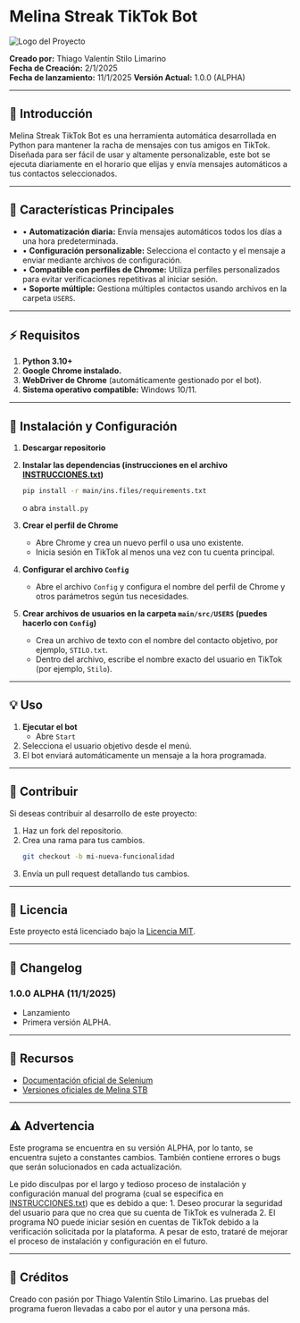 # Melina Streak TikTok Bot

![Logo del Proyecto](main/icon.ico)

**Creado por:** Thiago Valentín Stilo Limarino  
**Fecha de Creación:** 2/1/2025  
**Fecha de lanzamiento:** 11/1/2025
**Versión Actual:** 1.0.0 (ALPHA)  

---

## 🔄 Introducción
Melina Streak TikTok Bot es una herramienta automática desarrollada en Python para mantener la racha de mensajes con tus amigos en TikTok. Diseñada para ser fácil de usar y altamente personalizable, este bot se ejecuta diariamente en el horario que elijas y envía mensajes automáticos a tus contactos seleccionados.

---

## 🔧 Características Principales
- • **Automatización diaria:** Envía mensajes automáticos todos los días a una hora predeterminada.
- • **Configuración personalizable:** Selecciona el contacto y el mensaje a enviar mediante archivos de configuración.
- • **Compatible con perfiles de Chrome:** Utiliza perfiles personalizados para evitar verificaciones repetitivas al iniciar sesión.
- • **Soporte múltiple:** Gestiona múltiples contactos usando archivos en la carpeta `USERS`.

---

## ⚡ Requisitos
1. **Python 3.10+**
2. **Google Chrome instalado.**
3. **WebDriver de Chrome** (automáticamente gestionado por el bot).
4. **Sistema operativo compatible:** Windows 10/11.

---

## 📄 Instalación y Configuración
1. **Descargar repositorio**

3. **Instalar las dependencias (instrucciones en el archivo [INSTRUCCIONES.txt](INSTRUCCIONES.txt))**
   ```bash
   pip install -r main/ins.files/requirements.txt
   ```
   o abra `install.py`

4. **Crear el perfil de Chrome**
   - Abre Chrome y crea un nuevo perfil o usa uno existente.
   - Inicia sesión en TikTok al menos una vez con tu cuenta principal.

5. **Configurar el archivo `Config`**
   - Abre el archivo `Config` y configura el nombre del perfil de Chrome y otros parámetros según tus necesidades.

6. **Crear archivos de usuarios en la carpeta `main/src/USERS` (puedes hacerlo con `Config`)**
   - Crea un archivo de texto con el nombre del contacto objetivo, por ejemplo, `STILO.txt`.
   - Dentro del archivo, escribe el nombre exacto del usuario en TikTok (por ejemplo, `Stilo`).

---

## 💡 Uso
1. **Ejecutar el bot**
   - Abre `Start`
2. Selecciona el usuario objetivo desde el menú.
3. El bot enviará automáticamente un mensaje a la hora programada.

---

## 🔧 Contribuir
Si deseas contribuir al desarrollo de este proyecto:
1. Haz un fork del repositorio.
2. Crea una rama para tus cambios.
   ```bash
   git checkout -b mi-nueva-funcionalidad
   ```
3. Envía un pull request detallando tus cambios.

---

## 🔧 Licencia
Este proyecto está licenciado bajo la [Licencia MIT](LICENSE).

---

## 🎉 Changelog
### 1.0.0 ALPHA (11/1/2025)
- Lanzamiento
- Primera versión ALPHA.

---

## 🔗 Recursos
- [Documentación oficial de Selenium](https://www.selenium.dev/documentation)
- [Versiones oficiales de Melina STB](https://www.github.com/thiagostilo2121/Melina-Streak-TikTok-Bot/releases)

---

## ⚠️ Advertencia
Este programa se encuentra en su versión ALPHA, por lo tanto, se encuentra sujeto a constantes cambios. También contiene errores o bugs que serán solucionados en cada actualización.

Le pido disculpas por el largo y tedioso proceso de instalación y configuración manual del programa (cual se especifica en [INSTRUCCIONES.txt](INSTRUCCIONES.txt)) que es debido a que: 1. Deseo procurar la seguridad del usuario para que no crea que su cuenta de TikTok es vulnerada 2. El programa NO puede iniciar sesión en cuentas de TikTok debido a la verificación solicitada por la plataforma. A pesar de esto, trataré de mejorar el proceso de instalación y configuración en el futuro.

---

## 🌟 Créditos
Creado con pasión por Thiago Valentín Stilo Limarino. Las pruebas del programa fueron llevadas a cabo por el autor y una persona más.